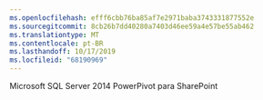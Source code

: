 ```yaml
---
ms.openlocfilehash: efff6cbb76ba85af7e2971baba3743331877552e
ms.sourcegitcommit: 8cb26b7dd40280a7403d46ee59a4e57be55ab462
ms.translationtype: MT
ms.contentlocale: pt-BR
ms.lasthandoff: 10/17/2019
ms.locfileid: "68190969"
---
```

Microsoft SQL Server 2014 PowerPivot para SharePoint
